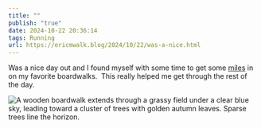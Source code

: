 ```yaml
---
title: ""
publish: "true"
date: 2024-10-22 20:36:14
tags: Running
url: https://ericmwalk.blog/2024/10/22/was-a-nice.html
---
```


Was a nice day out and I found myself with some time to get some [miles](https://strava.com/activities/12719427138) in on my favorite boardwalks.  This really helped me get through the rest of the day.

![A wooden boardwalk extends through a grassy field under a clear blue sky, leading toward a cluster of trees with golden autumn leaves. Sparse trees line the horizon.](https://ericmwalk.blog/uploads/2024/img-0554.jpeg)
